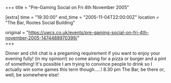+++
title = "Pre-Gaming Social on Fri 4th November 2005"

[extra]
time = "19:30:00"
end_time = "2005-11-04T22:00:00Z"
location = "The Bar, Rootes Social Building"

original = "https://uwcs.co.uk/events/pre-gaming-social-on-fri-4th-november-2005-1474488970399/"    
+++

Dinner and chit chat is a pregaming requirement if you want to enjoy your evening fully\! (in my opinion\!) so come along for a pizza or burger and a pint of something\! It's possible I am trying to convince people to drink so I actually win some games this term though.....\! 8.30 pm The Bar, be there or, well, be somewhere else\!

